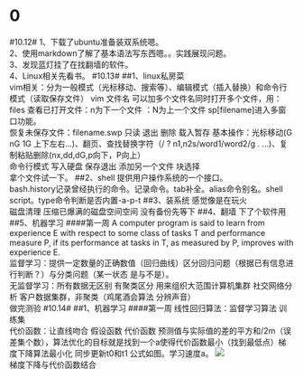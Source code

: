 0
=======
#10.12#
1、下载了ubuntu准备装双系统嗯。  
2、使用markdown了解了基本语法写东西嗯。。实践展现问题。  
3、发现蓝灯挂了在找翻墙的软件。  
4、Linux相关先看书。
#10.13#
##1、linux私房菜  
  vim相关：分为一般模式（光标移动、搜索等）、编辑模式（插入替换）和命令行模式（读取保存文件） vim 文件名  可以加多个文件名同时打开多个文件，用：files 查看已打开文件：n为下一个文件 ：N为上一个文件 sp[filename]进入多窗口功能。  
  恢复未保存文件：filename.swp 只读 退出 删除 载入暂存
  基本操作：光标移动(G nG 1G 上下左右...)、翻页、查找替换字符（/ ? n1,n2s/word1/word2/g . ...)、复制粘贴删除(nx,dd,dG,p向下，P向上）  
  命令行模式 写入硬盘 保存退出 添加另一个文件 块选择  
拿个文件试一下。
##2、shell
  提供用户操作系统的一个接口。  
  bash.history记录曾经执行的命令。记录命令。tab补全。alias命令别名。shell script。type命令判断是否内置-a-p-t
##3、装系统
感觉像是在玩火  
磁盘清理 压缩已爆满的磁盘空间空间
没有备份先等下
##4、翻墙
下了个软件用
##5、机器学习
####第一周
A computer program is said to learn from experience E with respect to some class of tasks T and performance measure P, if its performance at tasks in T, as measured by P, improves with experience E.  
监督学习：提供一定数量的正确数值（回归曲线）区分回归问题（根据已有信息进行判断？）与分类问题（某一状态 是与不是）。  
无监督学习：所有数据无区别 有聚类区分 用来组织大范围计算机集群 社交网络分析 客户数据集群，非聚类（鸡尾酒会算法 分辨声音）  
做完测验
#10.14#
##1、机器学习
####第一周
线性回归算法：监督学习算法 训练集  
代价函数：让直线吻合 假设函数 代价函数 预测值与实际值的差的平方和/2m（误差集个数），算法优化的目标就是找到一个a使得代价函数最小（找到最低点）梯度下降算法最小化 同步更新t0和t1  公式如图。学习速度a。
![](https://i.imgur.com/Lhepsbu.png)  
梯度下降与代价函数结合